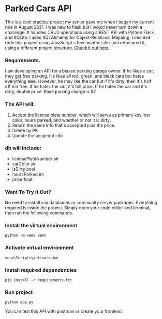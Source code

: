 # Parked Cars API

<p>This is a cool practice project my senior gave me when I began my current role in August 2021. I was new to flask but I would never turn down a challenge. It handles CRUD operations using a REST API with Python Flask and SQLite. I used SQLAlchemy for Object-Relational Mapping. I decided redo this project using JavaScript a few months later and refactored it, using a different project structure. <a href='https://github.com/Stanico-Knowles/parking-garage-api'>Check it out here.</a></p>

### Requirements.

<p>I am developing an API for a biased parking garage owner. If he likes a car, they get free parking. He likes all red, green, and black cars but hates everything else. However, he may like the car but if it's dirty, then it's half off not free. If he hates the car, it's full price. If he hates the car and it's dirty, double price. Base parking charge is $7.</p>

### The API will:

<ol>
    <li>Accept the license plate number, which will serve as primary key, car color, hours parked, and whether or not it is dirty.</li>
    <li>Return the same info that's accepted plus the price.</li>
    <li>Delete by PK</li>
    <li>Update the accpeted info</li>
</ol>

### db will include:

<ul>
    <li>licensePlateNumber str</li>
    <li>carColor str</li>
    <li>isDirty bool</li>
    <li>hoursParked int</li>
    <li>price float</li>
</ul>

### Want To Try It Out?

<p>No need to install any databases or community server packages. Everything required is inside the project. Simply open your code editor and terminal, then run the following commands.</p>

### Install the virtual environment 

``` python -m venv venv ```

### Activate virtual environment

``` venv\Scripts\activate.bat ```

### Install required dependencies

``` pip install -r requirements.txt ```

### Run project

``` python app.py ```

<p>You can test this API with postman or create your frontend.</p>